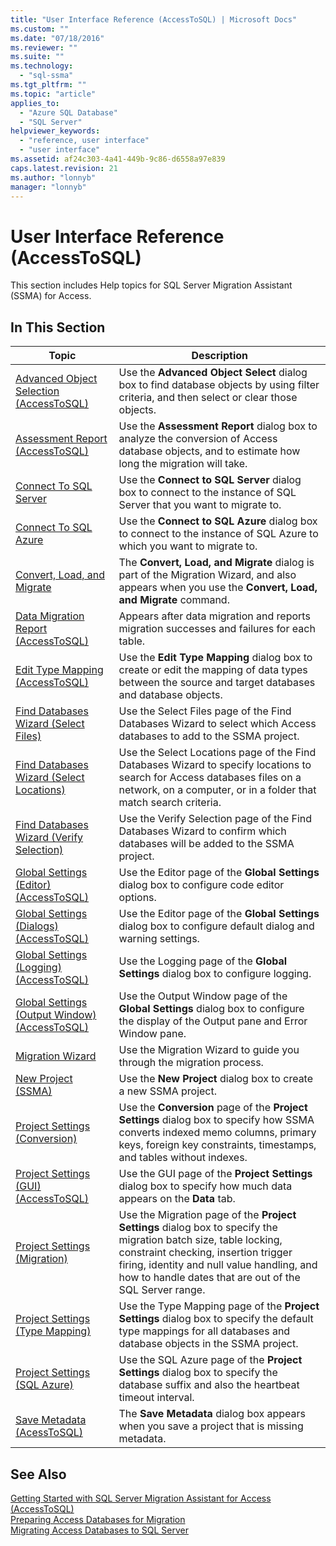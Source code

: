 ```yaml
---
title: "User Interface Reference (AccessToSQL) | Microsoft Docs"
ms.custom: ""
ms.date: "07/18/2016"
ms.reviewer: ""
ms.suite: ""
ms.technology: 
  - "sql-ssma"
ms.tgt_pltfrm: ""
ms.topic: "article"
applies_to: 
  - "Azure SQL Database"
  - "SQL Server"
helpviewer_keywords: 
  - "reference, user interface"
  - "user interface"
ms.assetid: af24c303-4a41-449b-9c86-d6558a97e839
caps.latest.revision: 21
ms.author: "lonnyb"
manager: "lonnyb"
---
```

# User Interface Reference (AccessToSQL)
This section includes Help topics for SQL Server Migration Assistant (SSMA) for Access.  
  
## In This Section  
  
|Topic|Description|  
|---------|---------------|  
|[Advanced Object Selection  &#40;AccessToSQL&#41;](../../ssma/access/advanced-object-selection---accesstosql-.md)|Use the **Advanced Object Select** dialog box to find database objects by using filter criteria, and then select or clear those objects.|  
|[Assessment Report &#40;AccessToSQL&#41;](../../ssma/access/assessment-report--accesstosql-.md)|Use the **Assessment Report** dialog box to analyze the conversion of Access database objects, and to estimate how long the migration will take.|  
|[Connect To SQL Server](http://msdn.microsoft.com/en-us/ceb77a97-d6d5-4a92-90a6-342e97d12b54)|Use the **Connect to SQL Server** dialog box to connect to the instance of SQL Server that you want to migrate to.|  
|[Connect To SQL Azure](http://msdn.microsoft.com/en-us/bf44b236-d9be-41ae-a5fd-bd73038e505f)|Use the **Connect to SQL Azure** dialog box to connect to the instance of SQL Azure to which you want to migrate to.|  
|[Convert, Load, and Migrate](http://msdn.microsoft.com/en-us/4ec83e96-88a5-4b7b-8d5a-f3429d9a936b)|The **Convert, Load, and Migrate** dialog is part of the Migration Wizard, and also appears when you use the **Convert, Load, and Migrate** command.|  
|[Data Migration Report &#40;AccessToSQL&#41;](../../ssma/access/data-migration-report--accesstosql-.md)|Appears after data migration and reports migration successes and failures for each table.|  
|[Edit Type Mapping &#40;AccessToSQL&#41;](../../ssma/access/edit-type-mapping--accesstosql-.md)|Use the **Edit Type Mapping** dialog box to create or edit the mapping of data types between the source and target databases and database objects.|  
|[Find Databases Wizard (Select Files)](http://msdn.microsoft.com/en-us/2f574a34-4bab-40a4-89a8-ad4907ffc3fd)|Use the Select Files page of the Find Databases Wizard to select which Access databases to add to the SSMA project.|  
|[Find Databases Wizard (Select Locations)](http://msdn.microsoft.com/en-us/00b2d32a-998b-47a7-b25c-589b5bd6777a)|Use the Select Locations page of the Find Databases Wizard to specify locations to search for Access databases files on a network, on a computer, or in a folder that match search criteria.|  
|[Find Databases Wizard (Verify Selection)](http://msdn.microsoft.com/en-us/62e20e03-50cc-4ac8-8072-524d194d2ec3)|Use the Verify Selection page of the Find Databases Wizard to confirm which databases will be added to the SSMA project.|  
|[Global Settings &#40;Editor&#41; &#40;AccessToSQL&#41;](../../ssma/access/global-settings--editor---accesstosql-.md)|Use the Editor page of the **Global Settings** dialog box to configure code editor options.|  
|[Global Settings &#40;Dialogs&#41; &#40;AccessToSQL&#41;](../../ssma/access/global-settings--dialogs---accesstosql-.md)|Use the Editor page of the **Global Settings** dialog box to configure default dialog and warning settings.|  
|[Global Settings &#40;Logging&#41; &#40;AccessToSQL&#41;](../../ssma/access/global-settings--logging---accesstosql-.md)|Use the Logging page of the **Global Settings** dialog box to configure logging.|  
|[Global Settings &#40;Output Window&#41; &#40;AccessToSQL&#41;](../../ssma/access/global-settings--output-window---accesstosql-.md)|Use the Output Window page of the **Global Settings** dialog box to configure the display of the Output pane and Error Window pane.|  
|[Migration Wizard](http://msdn.microsoft.com/en-us/5bab5914-b2ae-4795-8cf5-83e42d64bef2)|Use the Migration Wizard to guide you through the migration process.|  
|[New Project (SSMA)](http://msdn.microsoft.com/en-us/ca294f6d-eeb5-42ca-9306-156281a3f0f3)|Use the **New Project** dialog box to create a new SSMA project.|  
|[Project Settings (Conversion)](http://msdn.microsoft.com/en-us/bcebc635-c638-4ddb-924c-b9ccfef86388)|Use the **Conversion** page of the **Project Settings** dialog box to specify how SSMA converts indexed memo columns, primary keys, foreign key constraints, timestamps, and tables without indexes.|  
|[Project Settings &#40;GUI&#41; &#40;AccessToSQL&#41;](../../ssma/access/project-settings--gui---accesstosql-.md)|Use the GUI page of the **Project Settings** dialog box to specify how much data appears on the **Data** tab.|  
|[Project Settings (Migration)](http://msdn.microsoft.com/en-us/4caebc9c-8680-4b99-a8fa-89c43161c95d)|Use the Migration page of the **Project Settings** dialog box to specify the migration batch size, table locking, constraint checking, insertion trigger firing, identity and null value handling, and how to handle dates that are out of the SQL Server range.|  
|[Project Settings (Type Mapping)](http://msdn.microsoft.com/en-us/b87b9683-abed-4677-8c50-18bdba704655)|Use the Type Mapping page of the **Project Settings** dialog box to specify the default type mappings for all databases and database objects in the SSMA project.|  
|[Project Settings (SQL Azure)](http://msdn.microsoft.com/en-us/bbb8a204-d0e4-4f0b-9709-271feb1f136e)|Use the SQL Azure page of the **Project Settings** dialog box to specify the database suffix and also the heartbeat timeout interval.|  
|[Save Metadata &#40;AcessToSQL&#41;](../../ssma/access/save-metadata--acesstosql-.md)|The **Save Metadata** dialog box appears when you save a project that is missing metadata.|  
  
## See Also  
[Getting Started with SQL Server Migration Assistant for Access &#40;AccessToSQL&#41;](../../ssma/access/getting-started-with-sql-server-migration-assistant-for-access--accesstosql-.md)  
[Preparing Access Databases for Migration](http://msdn.microsoft.com/en-us/9b80a9e0-08e7-4b4d-b5ec-cc998d3f5114)  
[Migrating Access Databases to SQL Server](http://msdn.microsoft.com/en-us/76a3abcf-2998-4712-9490-fe8d872c89ca)  
  
